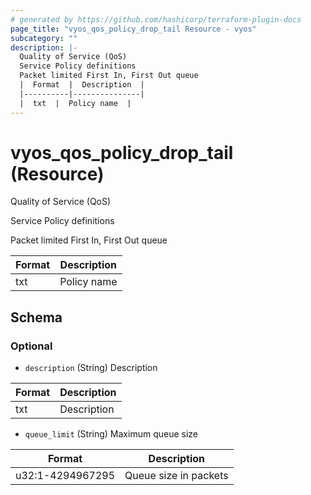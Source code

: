 ```yaml
---
# generated by https://github.com/hashicorp/terraform-plugin-docs
page_title: "vyos_qos_policy_drop_tail Resource - vyos"
subcategory: ""
description: |-
  Quality of Service (QoS)
  Service Policy definitions
  Packet limited First In, First Out queue
  |  Format  |  Description  |
  |----------|---------------|
  |  txt  |  Policy name  |
---
```


# vyos_qos_policy_drop_tail (Resource)

Quality of Service (QoS)

Service Policy definitions

Packet limited First In, First Out queue

|  Format  |  Description  |
|----------|---------------|
|  txt  |  Policy name  |



<!-- schema generated by tfplugindocs -->
## Schema

### Optional

- `description` (String) Description

|  Format  |  Description  |
|----------|---------------|
|  txt  |  Description  |
- `queue_limit` (String) Maximum queue size

|  Format  |  Description  |
|----------|---------------|
|  u32:1-4294967295  |  Queue size in packets  |
